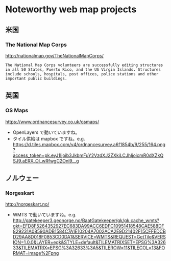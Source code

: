 # Noteworthy web map projects
## 米国
### The National Map Corps
http://nationalmap.gov/TheNationalMapCorps/
```
The National Map Corps volunteers are successfully editing structures in all 50 States, Puerto Rico, and the US Virgin Islands. Structures include schools, hospitals, post offices, police stations and other important public buildings.
```

## 英国
### OS Maps
https://www.ordnancesurvey.co.uk/osmaps/
- OpenLayers で動いていますね。
- タイル供給は mapbox ですね。e.g. https://d.tiles.mapbox.com/v4/ordnancesurvey.a6f1854b/9/255/164.png?access_token=pk.eyJ1Ijoib3JkbmFuY2VzdXJ2ZXkiLCJhIjoicmR0dXZkQSJ9.aERX_Ol_wRfwgC2Onl9__g

## ノルウェー
### Norgeskart
http://norgeskart.no/
- WMTS で動いていますね。e.g. http://gatekeeper3.geonorge.no/BaatGatekeeper/gk/gk.cache_wmts?gkt=EFD8F5264352927EC683DA99ACC6EDFC10951418548CAE588DF829231A08590ADB1584C7A1E10204A7002ACA2E9D21402F15CFFEDCBD29AA8D018F0853CD0DA1&SERVICE=WMTS&REQUEST=GetTile&VERSION=1.0.0&LAYER=egk&STYLE=default&TILEMATRIXSET=EPSG%3A32633&TILEMATRIX=EPSG%3A32633%3A5&TILEROW=11&TILECOL=13&FORMAT=image%2Fpng
